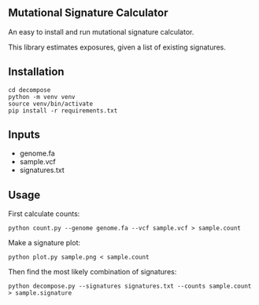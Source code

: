 
## Mutational Signature Calculator
An easy to install and run mutational signature calculator.

This library estimates exposures, given a list of existing signatures.

## Installation
```
cd decompose
python -m venv venv
source venv/bin/activate
pip install -r requirements.txt
```

## Inputs
* genome.fa
* sample.vcf
* signatures.txt

## Usage
First calculate counts:
```
python count.py --genome genome.fa --vcf sample.vcf > sample.count
```

Make a signature plot:
```
python plot.py sample.png < sample.count
```

Then find the most likely combination of signatures:
```
python decompose.py --signatures signatures.txt --counts sample.count > sample.signature
```
